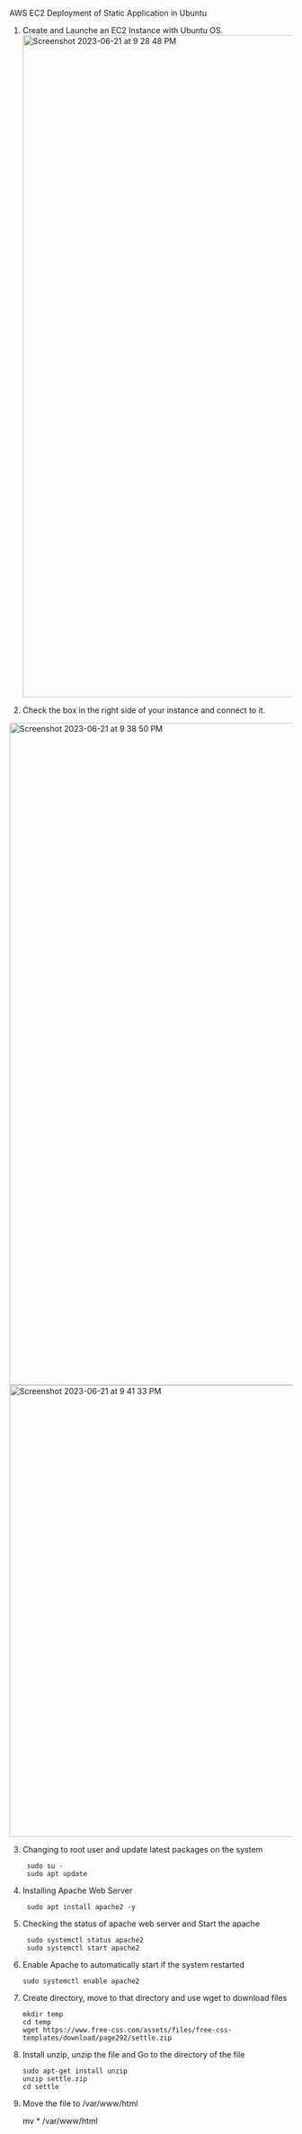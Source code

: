 AWS EC2 Deployment of Static Application in Ubuntu

1. Create and Launche an EC2 Instance with Ubuntu OS.
   <img width="1179" alt="Screenshot 2023-06-21 at 9 28 48 PM" src="https://github.com/maruakinu/AWS-EC2-Deploy-Static-App/assets/100325935/da8b8e39-a614-40ba-bcf1-9029860b3fa0">
   

2. Check the box in the right side of your instance and connect to it.
  <img width="1179" alt="Screenshot 2023-06-21 at 9 38 50 PM" src="https://github.com/maruakinu/AWS-EC2-Deploy-Static-App/assets/100325935/1d92ce3a-060d-4e2a-a029-2eb797a64850">

  <img width="804" alt="Screenshot 2023-06-21 at 9 41 33 PM" src="https://github.com/maruakinu/AWS-EC2-Deploy-Static-App/assets/100325935/db8759a5-634d-489c-9105-96762fb0540a">


3. Changing to root user and update latest packages on the system

        sudo su -
        sudo apt update

5. Installing Apache Web Server
   
        sudo apt install apache2 -y

6. Checking the status of apache web server and Start the apache

        sudo systemctl status apache2
        sudo systemctl start apache2

7. Enable Apache to automatically start if the system restarted

       sudo systemctl enable apache2

8. Create directory, move to that directory and use wget to download files

       mkdir temp
       cd temp
       wget https://www.free-css.com/assets/files/free-css-templates/download/page292/settle.zip

9. Install unzip, unzip the file and Go to the directory of the file

       sudo apt-get install unzip
       unzip settle.zip
       cd settle

11. Move the file to /var/www/html

       mv * /var/www/html
 
    
       
        

